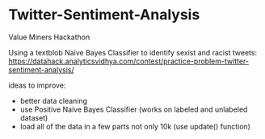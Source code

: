 # Twitter-Sentiment-Analysis
Value Miners Hackathon

Using a textblob Naive Bayes Classifier to identify sexist and racist tweets:
https://datahack.analyticsvidhya.com/contest/practice-problem-twitter-sentiment-analysis/

ideas to improve:
- better data cleaning
- use Positive Naive Bayes Classifier (works on labeled and unlabeled dataset) 
- load all of the data in a few parts not only 10k (use update() function)
